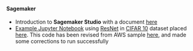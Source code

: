 #### Sagemaker

- Introduction to **Sagemaker Studio** with a document [here](./sagemaker_intro.md)
- [Example Jupyter Notebook](./cifar10-tensorflow.ipynb) using [ResNet](https://arxiv.org/abs/1512.03385) in [CIFAR 10](https://www.cs.toronto.edu/~kriz/cifar.html) dataset placed [here](./notebooks).
  This code has been revised from AWS sample [here](https://aws.amazon.com/getting-started/hands-on/train-tune-deep-learning-model-amazon-sagemaker/), and made some corrections to run successfully
